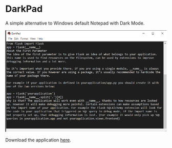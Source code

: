 # DarkPad
A simple alternative to Windows default Notepad with Dark Mode.



![alt text](https://github.com/ssc134/DarkPad/blob/master/Preview.png?raw=true)


Download the application [here](https://github.com/ssc134/DarkPad/blob/master/DarkPad.exe?raw=true).
